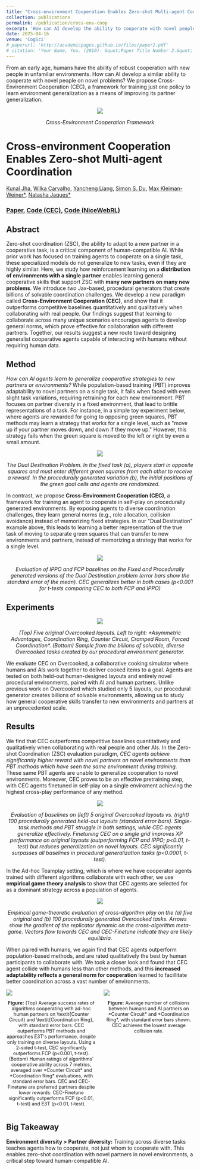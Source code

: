```yaml
---
title: "Cross-environment Cooperation Enables Zero-shot Multi-agent Coordination"
collection: publications
permalink: /publication/cross-env-coop
excerpt: 'How can AI develop the ability to cooperate with novel people on novel problems? We show AI learning to cooperate in "self-play" with one partner on many environments helps agents meta-learn to cooperate with humans and other AI on problems they have never seen before.'
date: 2025-04-16
venue: 'CogSci'
# paperurl: 'http://academicpages.github.io/files/paper2.pdf'
# citation: 'Your Name, You. (2010). &quot;Paper Title Number 2.&quot; <i>Journal 1</i>. 1(2).'
---
```


From an early age, humans have the ability of robust cooperation with new people in unfamiliar environments. How can AI develop a similar ability to cooperate with novel people on novel problems? We propose Cross-Environment Cooperation (CEC), a framework for training just one policy to learn environment generalization as a means of improving its partner generalization.

<div style="text-align:center">
  <img src="/images/cecImages/intro_fig.png">
  <p><em>Cross-Environment Cooperation Framework</em></p>
</div>

# Cross-environment Cooperation Enables Zero-shot Multi-agent Coordination

[Kunal Jha](https://kjha02.github.io/), [Wilka Carvalho](https://cogscikid.com/), [Yancheng Liang](http://liangyancheng.com/), [Simon S. Du](https://simonshaoleidu.com/), [Max Kleiman-Weiner*](http://faculty.washington.edu/maxkw/), [Natasha Jaques*](https://natashajaques.ai)


### [Paper](https://google.com/), [Code (CEC)](https://github.com/KJha02/crossEnvCooperation), [Code (NiceWebRL)](https://github.com/wcarvalho/nicewebrl)

## Abstract

Zero-shot coordination (ZSC), the ability to adapt to a new partner in a cooperative task, is a critical component of human-compatible AI. While prior work has focused on training agents to cooperate on a single task, these specialized models do not generalize to new tasks, even if they are highly similar. Here, we study how reinforcement learning on a **distribution of environments with a single partner** enables learning general cooperative skills that support ZSC with **many new partners on many new problems**. We introduce *two* Jax-based, procedural generators that create billions of solvable coordination challenges. We develop a new paradigm called **Cross-Environment Cooperation (CEC)**, and show that it outperforms competitive baselines quantitatively and qualitatively when collaborating with real people. Our findings suggest that learning to collaborate across many unique scenarios encourages agents to develop general norms, which prove effective for collaboration with different partners. Together, our results suggest a new route toward designing generalist cooperative agents capable of interacting with humans without requiring human data.


## Method

*How can AI agents learn to generalize cooperative strategies to new partners or environments?* While population-based training (PBT) improves adaptability to novel partners on a single task, it fails when faced with even slight task variations, requiring retraining for each new environment. PBT focuses on partner diversity in a fixed environment, that lead to brittle representations of a task. For instance, in a simple toy experiment below, where agents are rewarded for going to opposing green squares, PBT methods may learn a strategy that works for a single level, such as "move up if your partner moves down, and down if they move up." However, this strategy fails when the green square is moved to the left or right by even a small amount.

<div style="text-align:center">
  <img src="/images/cecImages/toy_env_overview.png">
  <p><em>The Dual Destination Problem.  In the fixed task (a), players start in opposite squares and must enter different green squares from each other to receive a reward. In the procedurally generated variation (b), the initial positions of the green goal cells and agents are randomized.</em></p>
</div>

In contrast, we propose **Cross-Environment Cooperation (CEC)**, a framework for training an agent to cooperate in self-play on procedurally generated environments. By exposing agents to diverse coordination challenges, they learn general norms (e.g., role allocation, collision avoidance) instead of memorizing fixed strategies. In our "Dual Destination" example above, this leads to learning a better representation of the true task of moving to separate green squares that can transfer to new environments and partners, instead of memorizing a strategy that works for a single level.

<div style="text-align:center">
  <img src="/images/cecImages/bar_plot_toy.png">
  <p><em>Evaluation of IPPO and FCP baselines on the Fixed and Procedurally generated versions of the Dual Destination problem (error bars show the standard error of the mean). CEC generalizes better in both cases (p<0.001 for t-tests comparing CEC to both FCP and IPPO)</em></p>
</div>

## Experiments

<div style="text-align:center">
  <img src="/images/cecImages/ogToProcOvercooked.png">
  <p><em>(Top) Five original Overcooked layouts. Left to right: *Asymmetric Advantages, Coordination Ring, Counter Circuit, Cramped Room, Forced Coordination*. (Bottom) Sample from the billions of solvable, diverse Overcooked tasks created by our procedural environment generator.</em></p>
</div>

We evaluate CEC on Overcooked, a collaborative cooking simulator where humans and AIs work together to deliver cooked items to a goal. Agents are tested on both held-out human-designed layouts and entirely novel procedural environments, paired with AI and human partners. Unlike previous work on Overcooked which studied only 5 layouts, our procedural generator creates billions of solvable environments, allowing us to study how general cooperative skills transfer to new environments and partners at an unprecedented scale.

## Results

We find that CEC outperforms competitive baselines quantitatively and qualitatively when collaborating with real people and other AIs. In the Zero-shot Coordination (ZSC) evaluation paradigm, *CEC agents achieve significantly higher reward with novel partners on novel environments than PBT methods which have seen the same environment during training.* These same PBT agents are unable to generalize cooperation to novel environments. Moreover, CEC proves to be an effective pretraining step, with CEC agents finetuned in self-play on a single enviroment achieving the highest cross-play performance of any method.

<div style="text-align:center">
  <img src="/images/cecImages/partner_env_diverse.png">
  <p><em>Evaluation of baselines on (left) 5 original Overcooked layouts vs. (right) 100 procedurally generated held-out layouts (standard error bars). Single-task methods and PBT struggle in both settings, while CEC agents generalize effectively. Finetuning CEC on a single grid improves XP performance on original layouts (outperforming FCP and IPPO; p<0.01, t-test) but reduces generalization on novel layouts. CEC significantly surpasses all baselines in procedural generalization tasks (p<0.0001, t-test).</em></p>
</div>

In the Ad-hoc Teamplay setting, which is where we have cooperator agents trained with different algorithms collaborate with each other, we use **empirical game theory analysis** to show that CEC agents are selected for as a dominant strategy across a population of agents. 

<div style="text-align:center">
  <img src="/images/cecImages/stackedEvo.png">
  <p><em>Empirical game-theoretic evaluation of cross-algorithm play on the (a) five original and (b) 100 procedurally generated  Overcooked tasks. Arrows show the gradient of the replicator dynamic on the cross-algorithm meta-game. Vectors flow towards CEC and CEC-Finetune indicate they are likely equilibria.</em></p>
</div>

When paired with humans, we again find that CEC agents outperform population-based methods, and are rated qualitatively the best by human participants to collaborate with. We took a closer look and found that CEC agent collide with humans less than other methods, and this **increased adaptability reflects a general norm for cooperation** learned to facillitate better coordination across a vast number of environments.

<div style="display: flex; flex-direction: row; justify-content: space-between; margin-bottom: 20px;">
  <div style="flex: 1; margin-right: 10px;">
    <img src="/images/cecImages/combined_metrics_avg.png">
    <p style="text-align: center; font-size: 0.9em;"><strong>Figure:</strong> (Top) Average success rates of algorithms cooperating with ad-hoc human partners on \textit{Counter Circuit} and \textit{Coordination Ring}, with standard error bars. CEC outperforms PBT methods and approaches E3T's performance, despite only training on diverse layouts. Using a 2-sided t-test, CEC significantly outperforms FCP (p<0.001, t-test). (Bottom) Human ratings of algorithms' cooperative ability across 7 metrics, averaged over *Counter Circuit* and *Coordination Ring* evaluations, with standard error bars. CEC and CEC-Finetune are preferred partners despite lower rewards. CEC-Finetune significantly outperforms FCP (p<0.01, t-test) and E3T (p<0.01, t-test).</p>
  </div>
  <div style="flex: 1; margin-left: 10px;">
    <img src="/images/cecImages/hAI_collision_avg.png">
    <p style="text-align: center; font-size: 0.9em;"><strong>Figure:</strong> Average number of collisions between humans and AI partners on *Counter Circuit* and *Coordination Ring*, with standard error bars shown. CEC achieves the lowest average collision rate.</p>
  </div>
</div>

## Big Takeaway

**Environment diversity > Partner diversity:** Training across diverse tasks teaches agents how to cooperate, not just whom to cooperate with. This enables zero-shot coordination with novel partners in novel environments, a critical step toward human-compatible AI.

